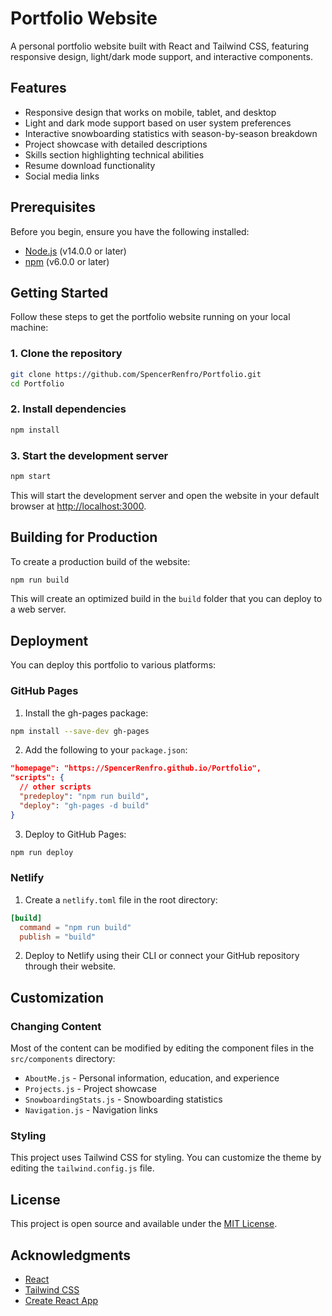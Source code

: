 # Portfolio Website

A personal portfolio website built with React and Tailwind CSS, featuring responsive design, light/dark mode support, and interactive components.

## Features

- Responsive design that works on mobile, tablet, and desktop
- Light and dark mode support based on user system preferences
- Interactive snowboarding statistics with season-by-season breakdown
- Project showcase with detailed descriptions
- Skills section highlighting technical abilities
- Resume download functionality
- Social media links

## Prerequisites

Before you begin, ensure you have the following installed:
- [Node.js](https://nodejs.org/) (v14.0.0 or later)
- [npm](https://www.npmjs.com/) (v6.0.0 or later)

## Getting Started

Follow these steps to get the portfolio website running on your local machine:

### 1. Clone the repository

```bash
git clone https://github.com/SpencerRenfro/Portfolio.git
cd Portfolio
```

### 2. Install dependencies

```bash
npm install
```

### 3. Start the development server

```bash
npm start
```

This will start the development server and open the website in your default browser at [http://localhost:3000](http://localhost:3000).

## Building for Production

To create a production build of the website:

```bash
npm run build
```

This will create an optimized build in the `build` folder that you can deploy to a web server.

## Deployment

You can deploy this portfolio to various platforms:

### GitHub Pages

1. Install the gh-pages package:
```bash
npm install --save-dev gh-pages
```

2. Add the following to your `package.json`:
```json
"homepage": "https://SpencerRenfro.github.io/Portfolio",
"scripts": {
  // other scripts
  "predeploy": "npm run build",
  "deploy": "gh-pages -d build"
}
```

3. Deploy to GitHub Pages:
```bash
npm run deploy
```

### Netlify

1. Create a `netlify.toml` file in the root directory:
```toml
[build]
  command = "npm run build"
  publish = "build"
```

2. Deploy to Netlify using their CLI or connect your GitHub repository through their website.

## Customization

### Changing Content

Most of the content can be modified by editing the component files in the `src/components` directory:

- `AboutMe.js` - Personal information, education, and experience
- `Projects.js` - Project showcase
- `SnowboardingStats.js` - Snowboarding statistics
- `Navigation.js` - Navigation links

### Styling

This project uses Tailwind CSS for styling. You can customize the theme by editing the `tailwind.config.js` file.

## License

This project is open source and available under the [MIT License](LICENSE).

## Acknowledgments

- [React](https://reactjs.org/)
- [Tailwind CSS](https://tailwindcss.com/)
- [Create React App](https://create-react-app.dev/)
